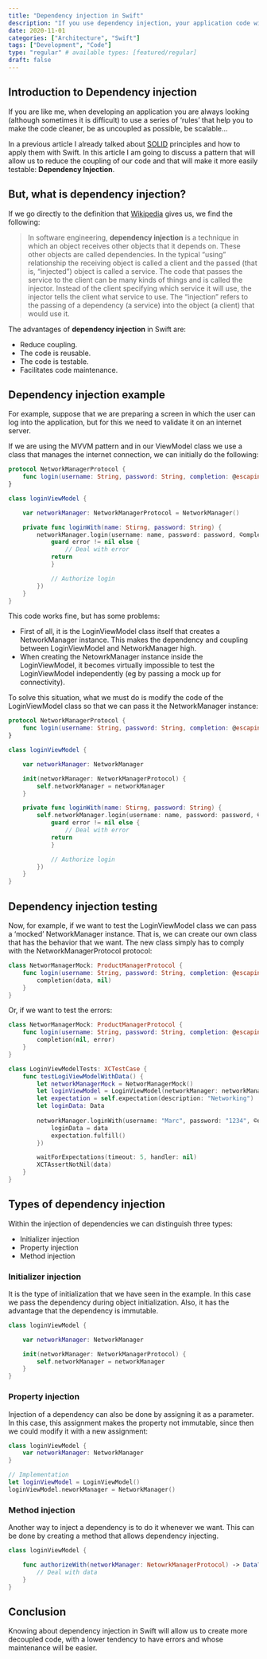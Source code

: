 ```yaml
---
title: "Dependency injection in Swift"
description: "If you use dependency injection, your application code will become more decoupled, testable, and scalable."
date: 2020-11-01
categories: ["Architecture", "Swift"]
tags: ["Development", "Code"]
type: "regular" # available types: [featured/regular]
draft: false
---
```

## Introduction to Dependency injection

If you are like me, when developing an application you are always looking (although sometimes it is difficult) to use a series of ‘rules’ that help you to make the code cleaner, be as uncoupled as possible, be scalable…

In a previous article I already talked about [SOLID](https://codderlly.com/blog/solid_principles_swift/) principles and how to apply them with Swift. In this article I am going to discuss a pattern that will allow us to reduce the coupling of our code and that will make it more easily testable: **Dependency Injection**.
## But, what is dependency injection?

If we go directly to the definition that [Wikipedia](https://en.wikipedia.org/wiki/Dependency_injection) gives us, we find the following:

> In software engineering, **dependency injection** is a technique in which an object receives other objects that it depends on. These other objects are called dependencies. In the typical “using” relationship the receiving object is called a client and the passed (that is, “injected”) object is called a service. The code that passes the service to the client can be many kinds of things and is called the injector. Instead of the client specifying which service it will use, the injector tells the client what service to use. The “injection” refers to the passing of a dependency (a service) into the object (a client) that would use it.

The advantages of **dependency injection** in Swift are:

* Reduce coupling.
* The code is reusable.
* The code is testable.
* Facilitates code maintenance.

## Dependency injection example

For example, suppose that we are preparing a screen in which the user can log into the application, but for this we need to validate it on an internet server.

If we are using the MVVM pattern and in our ViewModel class we use a class that manages the internet connection, we can initially do the following:

```swift
protocol NetworkManagerProtocol {
    func login(username: String, password: String, completion: @escaping (Data, Error) -> Void)
}

class loginViewModel {

    var networkManager: NetworkManagerProtocol = NetworkManager()

    private func loginWith(name: Stirng, password: String) {
        networkManager.login(username: name, password: password, ©ompletion: { (data, error) in
            guard error != nil else {
                // Deal with error
            return
            }

            // Authorize login
        })
    }
}
```


This code works fine, but has some problems:

* First of all, it is the LoginViewModel class itself that creates a NetworkManager instance. This makes the dependency and coupling between LoginViewModel and NetworkManager high.
* When creating the NetowrkManager instance inside the LoginViewModel, it becomes virtually impossible to test the LoginViewModel independently (eg by passing a mock up for connectivity).

To solve this situation, what we must do is modify the code of the LoginViewModel class so that we can pass it the NetworkManager instance:

```swift
protocol NetworkManagerProtocol {
    func login(username: String, password: String, completion: @escaping (Data, Error) -> Void)
}

class loginViewModel {

    var networkManager: NetworkManager

    init(networkManager: NetworkManagerProtocol) {
        self.networkManager = networkManager
    }

    private func loginWith(name: Stirng, password: String) {
        self.networkManager.login(username: name, password: password, ©ompletion: { (data, error) in
            guard error != nil else {
                // Deal with error
            return
            }

            // Authorize login
        })
    }
}
```

## Dependency injection testing

Now, for example, if we want to test the LoginViewModel class we can pass a ‘mocked’ NetworkManager instance. That is, we can create our own class that has the behavior that we want. The new class simply has to comply with the NetworkManagerProtocol protocol:

```swift
class NetworManagerMock: ProductManagerProtocol {
    func login(username: String, password: String, completion: @escaping (Data, Error) -> Void) {
        completion(data, nil)
    }
}
```


Or, if we want to test the errors:

```swift
class NetworManagerMock: ProductManagerProtocol {
    func login(username: String, password: String, completion: @escaping (Data, Error) -> Void) {
        completion(nil, error)
    }
}
```

```swift
class LoginViewModelTests: XCTestCase {
    func testLogiViewModelWithData() {
        let networkManagerMock = NetworManagerMock()
        let loginViewModel = LoginViewModel(networkManager: networkManagerMock)
        let expectation = self.expectation(description: "Networking")
        let loginData: Data
        
        networkManager.loginWith(username: "Marc", password: "1234", ©ompletion: { (data, error) in
            loginData = data
            expectation.fulfill()
        })

        waitForExpectations(timeout: 5, handler: nil)
        XCTAssertNotNil(data)
    }
}
```

## Types of dependency injection

Within the injection of dependencies we can distinguish three types:

* Initializer injection
* Property injection
* Method injection

### Initializer injection

It is the type of initialization that we have seen in the example. In this case we pass the dependency during object initialization. Also, it has the advantage that the dependency is immutable.

```swift
class loginViewModel {

    var networkManager: NetworkManager

    init(networkManager: NetworkManagerProtocol) {
        self.networkManager = networkManager
    }
}
```

### Property injection

Injection of a dependency can also be done by assigning it as a parameter. In this case, this assignment makes the property not immutable, since then we could modify it with a new assignment:

```swift
class loginViewModel {
    var networkManager: NetworkManager
}

// Implementation
let loginViewModel = LoginViewModel()
loginViewModel.neworkManager = NetworkManager()
```

### Method injection

Another way to inject a dependency is to do it whenever we want. This can be done by creating a method that allows dependency injecting.

```swift
class loginViewModel {

    func authorizeWith(networkManager: NetowrkManagerProtocol) -> Data? {
        // Deal with data
    }
}
```

## Conclusion

Knowing about dependency injection in Swift will allow us to create more decoupled code, with a lower tendency to have errors and whose maintenance will be easier.

